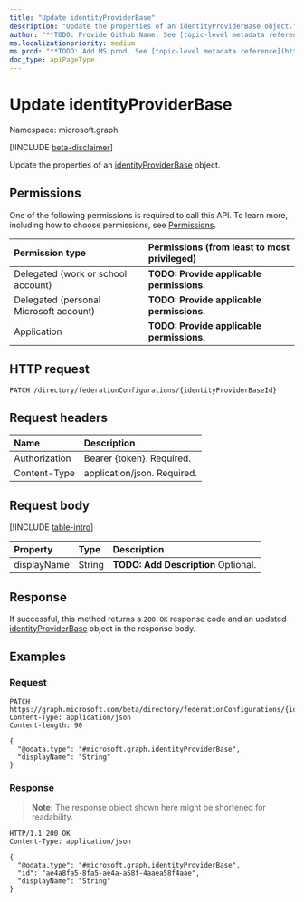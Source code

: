 ```yaml
---
title: "Update identityProviderBase"
description: "Update the properties of an identityProviderBase object."
author: "**TODO: Provide Github Name. See [topic-level metadata reference](https://msgo.azurewebsites.net/add/document/guidelines/metadata.html#topic-level-metadata)**"
ms.localizationpriority: medium
ms.prod: "**TODO: Add MS prod. See [topic-level metadata reference](https://msgo.azurewebsites.net/add/document/guidelines/metadata.html#topic-level-metadata)**"
doc_type: apiPageType
---
```


# Update identityProviderBase
Namespace: microsoft.graph

[!INCLUDE [beta-disclaimer](../../includes/beta-disclaimer.md)]

Update the properties of an [identityProviderBase](../resources/identityproviderbase.md) object.

## Permissions
One of the following permissions is required to call this API. To learn more, including how to choose permissions, see [Permissions](/graph/permissions-reference).

|Permission type|Permissions (from least to most privileged)|
|:---|:---|
|Delegated (work or school account)|**TODO: Provide applicable permissions.**|
|Delegated (personal Microsoft account)|**TODO: Provide applicable permissions.**|
|Application|**TODO: Provide applicable permissions.**|

## HTTP request

<!-- {
  "blockType": "ignored"
}
-->
``` http
PATCH /directory/federationConfigurations/{identityProviderBaseId}
```

## Request headers
|Name|Description|
|:---|:---|
|Authorization|Bearer {token}. Required.|
|Content-Type|application/json. Required.|

## Request body
[!INCLUDE [table-intro](../../includes/update-property-table-intro.md)]


|Property|Type|Description|
|:---|:---|:---|
|displayName|String|**TODO: Add Description** Optional.|



## Response

If successful, this method returns a `200 OK` response code and an updated [identityProviderBase](../resources/identityproviderbase.md) object in the response body.

## Examples

### Request
<!-- {
  "blockType": "request",
  "name": "update_identityproviderbase"
}
-->
``` http
PATCH https://graph.microsoft.com/beta/directory/federationConfigurations/{identityProviderBaseId}
Content-Type: application/json
Content-length: 90

{
  "@odata.type": "#microsoft.graph.identityProviderBase",
  "displayName": "String"
}
```


### Response
>**Note:** The response object shown here might be shortened for readability.
<!-- {
  "blockType": "response",
  "truncated": true
}
-->
``` http
HTTP/1.1 200 OK
Content-Type: application/json

{
  "@odata.type": "#microsoft.graph.identityProviderBase",
  "id": "ae4a8fa5-8fa5-ae4a-a58f-4aaea58f4aae",
  "displayName": "String"
}
```


